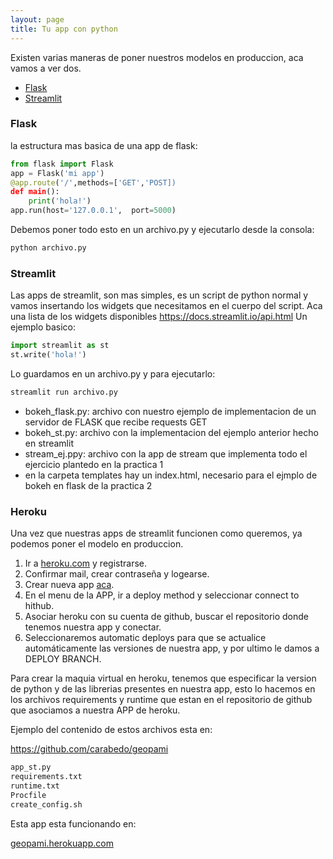 ```yaml
---
layout: page
title: Tu app con python 
---
```



Existen varias maneras de poner nuestros modelos en produccion, aca vamos a ver dos.

* [Flask](#flask)
* [Streamlit](#streamlit)


### Flask

la estructura mas basica de una app de flask:

```python
from flask import Flask
app = Flask('mi app')
@app.route('/',methods=['GET','POST])
def main():
    print('hola!')
app.run(host='127.0.0.1',  port=5000)
```
Debemos poner todo esto en un archivo.py y ejecutarlo desde la consola:

```bash
python archivo.py
``` 

### Streamlit

Las apps de streamlit, son mas simples, es un script de python normal y vamos insertando los widgets que necesitamos en el cuerpo del script. Aca una lista de los widgets disponibles https://docs.streamlit.io/api.html
Un ejemplo basico:

```python
import streamlit as st
st.write('hola!')
```
Lo guardamos en un archivo.py y para ejecutarlo:

```bash
streamlit run archivo.py
``` 


* bokeh_flask.py: archivo con nuestro ejemplo de implementacion de un servidor de FLASK que recibe requests GET
* bokeh_st.py: archivo con la implementacion del ejemplo anterior hecho en streamlit
* stream_ej.ppy: archivo con la app de stream que implementa todo el ejercicio plantedo en la practica 1
* en la carpeta templates hay un index.html, necesario para el ejmplo de bokeh en flask de la practica 2




### Heroku 


Una vez que nuestras apps de streamlit funcionen como queremos, ya podemos poner el modelo en produccion.


1. Ir a [heroku.com](https://signup.heroku.com/) y registrarse.
2. Confirmar mail, crear contraseña y logearse.
3. Crear nueva app [aca](https://dashboard.heroku.com/new-app).
4. En el menu de la APP, ir a deploy method y seleccionar connect to hithub.
5. Asociar heroku con su cuenta de github, buscar el repositorio donde tenemos nuestra app y conectar.
6. Seleccionaremos automatic deploys para que se actualice automáticamente las versiones de nuestra app, y por ultimo le damos a DEPLOY BRANCH.


Para crear la maquia virtual en heroku, tenemos que especificar la version de python y de las librerias presentes en nuestra app, esto lo hacemos en los archivos requirements y runtime que estan en el repositorio de github que asociamos a nuestra APP de heroku.



Ejemplo del contenido de estos archivos esta en:

https://github.com/carabedo/geopami

```bash
app_st.py
requirements.txt
runtime.txt
Procfile
create_config.sh
``` 


Esta app esta funcionando en:

[geopami.herokuapp.com](https://geopami.herokuapp.com/)
